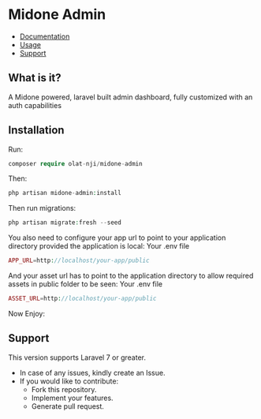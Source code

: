 # Midone Admin

- [Documentation](#introduction)
- [Usage](#usage)
- [Support](#support)

    
<a name="introduction"></a>
## What is it?

A Midone powered, laravel built admin dashboard, fully customized with an auth capabilities



<a name="usage"></a>
## Installation

Run:

```php
composer require olat-nji/midone-admin
```

Then:


```php
php artisan midone-admin:install
```

Then run migrations:

```php
php artisan migrate:fresh --seed
```
You also need to configure your app url to point to your application directory provided the application is local:
Your .env file
```php
APP_URL=http://localhost/your-app/public
```
And your asset url has to point to the application directory to allow required assets in public folder to be seen:
Your .env file

```php
ASSET_URL=http://localhost/your-app/public
```


Now Enjoy:
## Support

This version supports Laravel 7 or greater.
* In case of any issues, kindly create an Issue.
* If you would like to contribute:
  * Fork this repository.
  * Implement your features.
  * Generate pull request.
 